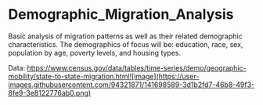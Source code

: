 # Demographic_Migration_Analysis
Basic analysis of migration patterns as well as their related demographic characteristics. The demographics of focus will be: education, race, sex, population by age, poverty levels, and housing types.

Data: https://www.census.gov/data/tables/time-series/demo/geographic-mobility/state-to-state-migration.html![image](https://user-images.githubusercontent.com/94321871/141698589-3d1b2fd7-46b8-49f3-8fe9-3e8122776ab0.png)
